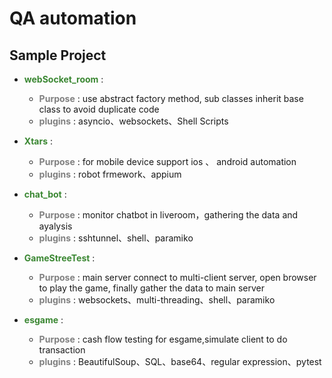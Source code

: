 QA automation
=============
Sample Project
------------
* <span style="color:#3A8732"> <strong>webSocket_room</strong> </span>:
  * <span style="color:grey"> <strong>Purpose</strong> </span> : use abstract factory method, sub classes inherit base class to avoid duplicate code
  * <span style="color:grey"> <strong>plugins</strong> </span> : asyncio、websockets、Shell Scripts

* <span style="color:#3A8732"> <strong>Xtars</strong> </span> :
  * <span style="color:grey"> <strong>Purpose</strong> </span> : for mobile device support ios 、 android automation
  * <span style="color:grey"> <strong>plugins</strong> </span>  : robot frmework、appium

* <span style="color:#3A8732"> <strong>chat_bot</strong> </span>:
  * <span style="color:grey"> <strong>Purpose</strong> </span> : monitor chatbot in liveroom，gathering the data and ayalysis
  * <span style="color:grey"> <strong>plugins</strong> </span>  : sshtunnel、shell、paramiko

* <span style="color:#3A8732"> <strong>GameStreeTest</strong> </span>:
  * <span style="color:grey"> <strong>Purpose</strong> </span> : main server connect to multi-client server, open browser to play the game, finally gather the data to main server
  * <span style="color:grey"> <strong>plugins</strong> </span>  : websockets、multi-threading、shell、paramiko

* <span style="color:#3A8732"> <strong>esgame</strong> </span>:
  * <span style="color:grey"> <strong>Purpose</strong> </span> : cash flow testing for esgame,simulate client to do transaction
  * <span style="color:grey"> <strong>plugins</strong> </span>  : BeautifulSoup、SQL、base64、regular expression、pytest
